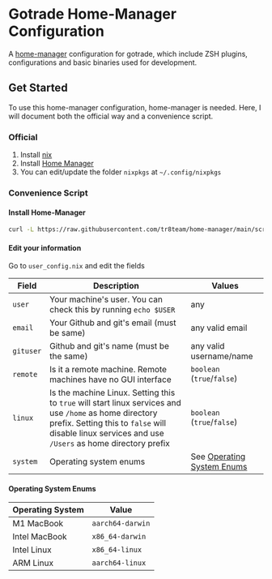 # Gotrade Home-Manager Configuration

A [home-manager](https://github.com/nix-community/home-manager) configuration for gotrade, which include ZSH plugins, configurations and basic binaries used for development.

## Get Started

To use this home-manager configuration, home-manager is needed. Here, I will document both the official way and a convenience script.

### Official

1. Install [nix](https://github.com/NixOS/nix#installation)
2. Install [Home Manager](https://nix-community.github.io/home-manager/index.html#sec-install-standalone)
3. You can edit/update the folder `nixpkgs` at `~/.config/nixpkgs`

### Convenience Script

#### Install Home-Manager

```bash
curl -L https://raw.githubusercontent.com/tr8team/home-manager/main/scripts/home-manager.sh | sh
```

#### Edit your information

Go to `user_config.nix` and edit the fields

| Field     | Description                                                     | Values          |
| --------- | --------------------------------------------------------------- | --------------- |
| `user`    | Your machine's user. You can check this by running `echo $USER` | any             |
| `email`   | Your Github and git's email (must be same)                      | any valid email |
| `gituser` | Github and git's name (must be the same)  | any valid username/name |
| `remote` | Is it a remote machine. Remote machines have no GUI interface | `boolean` (`true`/`false`) | 
| `linux` | Is the machine Linux. Setting this to `true` will start linux services and use `/home` as home directory prefix. Setting this to `false` will disable linux services and use `/Users` as home directory prefix | `boolean` (`true`/`false`) |
| `system` | Operating system enums | See [Operating System Enums](#operating-system-enums) | 

#### Operating System Enums
| Operating System | Value | 
| --- | --- | 
| M1 MacBook | `aarch64-darwin` |
| Intel MacBook | `x86_64-darwin` |
| Intel Linux | `x86_64-linux` |
| ARM Linux | `aarch64-linux` |

